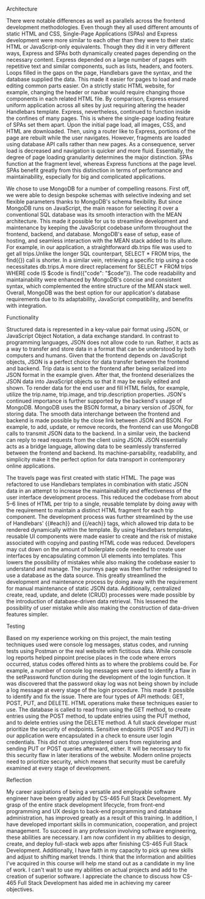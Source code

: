 Architecture

There were notable differences as well as parallels across the frontend development methodologies. Even though they all used different amounts of static HTML and CSS, Single-Page Applications (SPAs) and Express development were more similar to each other than they were to their static HTML or JavaScript-only equivalents. Though they did it in very different ways, Express and SPAs both dynamically created pages depending on the necessary content. Express depended on a large number of pages with repetitive text and similar components, such as lists, headers, and footers. Loops filled in the gaps on the page, Handlebars gave the syntax, and the database supplied the data. This made it easier for pages to load and made editing common parts easier. On a strictly static HTML website, for example, changing the header or navbar would require changing those components in each related HTML file. By comparison, Express ensured uniform application across all sites by just requiring altering the header Handlebars template. Express, nevertheless, continued to function inside the confines of many pages. This is where the single-page loading feature of SPAs set them apart. Upon the initial page load, all images, CSS, and HTML are downloaded. Then, using a router like to Express, portions of the page are rebuilt while the user navigates. However, fragments are loaded using database API calls rather than new pages. As a consequence, server load is decreased and navigation is quicker and more fluid. Essentially, the degree of page loading granularity determines the major distinction. SPAs function at the fragment level, whereas Express functions at the page level. SPAs benefit greatly from this distinction in terms of performance and maintainability, especially for big and complicated applications.

We chose to use MongoDB for a number of compelling reasons. First off, we were able to design bespoke schemas with selective indexing and set flexible parameters thanks to MongoDB's schema flexibility. But since MongoDB runs on JavaScript, the main reason for selecting it over a conventional SQL database was its smooth interaction with the MEAN architecture. This made it possible for us to streamline development and maintenance by keeping the JavaScript codebase uniform throughout the frontend, backend, and database. MongoDB's ease of setup, ease of hosting, and seamless interaction with the MEAN stack added to its allure. For example, in our application, a straightforward db.trips file was used to get all trips.Unlike the longer SQL counterpart, SELECT * FROM trips, the find({}) call is shorter. In a similar vein, retrieving a specific trip using a code necessitates db.trips.A more direct replacement for SELECT * FROM trips WHERE code IS $code is find({"code": "$code"}). The code readability and maintainability were enhanced by MongoDB's concise and consistent syntax, which complemented the entire structure of the MEAN stack well. Overall, MongoDB was the best option for our application's database requirements due to its adaptability, JavaScript compatibility, and benefits with integration.

Functionality

Structured data is represented in a key-value pair format using JSON, or JavaScript Object Notation, a data exchange standard. In contrast to programming languages, JSON does not allow code to run. Rather, it acts as a way to transfer and store data in a format that can be understood by both computers and humans. Given that the frontend depends on JavaScript objects, JSON is a perfect choice for data transfer between the frontend and backend. Trip data is sent to the frontend after being serialized into JSON format in the example given. After that, the frontend deserializes the JSON data into JavaScript objects so that it may be easily edited and shown. To render data for the end user and fill HTML fields, for example, utilize the trip.name, trip.image, and trip.description properties. JSON's continued importance is further supported by the backend's usage of MongoDB. MongoDB uses the BSON format, a binary version of JSON, for storing data. The smooth data interchange between the frontend and backend is made possible by the close link between JSON and BSON. For example, to add, update, or remove records, the frontend can use MongoDB calls to transmit JSON data to the backend. In a similar vein, the backend can reply to read requests from the client using JSON. JSON essentially acts as a bridge language, allowing data to be seamlessly transferred between the frontend and backend. Its machine-parsability, readability, and simplicity make it the perfect option for data transport in contemporary online applications.

The travels page was first created with static HTML. The page was refactored to use Handlebars templates in combination with static JSON data in an attempt to increase the maintainability and effectiveness of the user interface development process. This reduced the codebase from about 5–6 lines of HTML per trip to a single, reusable template by doing away with the requirement to maintain a distinct HTML fragment for each trip component. The development process was further streamlined by the use of Handlebars' {{#each}} and {{/each}} tags, which allowed trip data to be rendered dynamically within the template. By using Handlebars templates, reusable UI components were made easier to create and the risk of mistake associated with copying and pasting HTML code was reduced. Developers may cut down on the amount of boilerplate code needed to create user interfaces by encapsulating common UI elements into templates. This lowers the possibility of mistakes while also making the codebase easier to understand and manage. The journeys page was then further redesigned to use a database as the data source. This greatly streamlined the development and maintenance process by doing away with the requirement for manual maintenance of static JSON data. Additionally, centralized create, read, update, and delete (CRUD) processes were made possible by the introduction of database-driven data retrieval. This lessened the possibility of user mistake while also making the construction of data-driven features simpler.

Testing

Based on my experience working on this project, the main testing techniques used were console log messages, status codes, and running tests using Postman or the real website with fictitious data. While console log reports helped pinpoint precise places in the code where errors occurred, status codes offered hints as to where the problems could be. For example, a number of console log messages were used to identify a flaw in the setPassword function during the development of the login function. It was discovered that the password okay log was not being shown by include a log message at every stage of the login procedure. This made it possible to identify and fix the issue. There are four types of API methods: GET, POST, PUT, and DELETE. HTML operations make these techniques easier to use. The database is called to read from using the GET method, to create entries using the POST method, to update entries using the PUT method, and to delete entries using the DELETE method. A full stack developer must prioritize the security of endpoints. Sensitive endpoints (POST and PUT) in our application were encapsulated in a check to ensure user login credentials. This did not stop unregistered users from registering and sending PUT or POST queries afterward, either. It will be necessary to fix this security flaw in later iterations of the website. Modern online projects need to prioritize security, which means that security must be carefully examined at every stage of development.

Reflection

My career aspirations of being a versatile and employable software engineer have been greatly aided by CS-465 Full Stack Development. My grasp of the entire stack development lifecycle, from front-end programming and UX design to back-end programming and database administration, has improved greatly as a result of this training. In addition, I have developed important skills in communication, cooperation, and project management. To succeed in any profession involving software engineering, these abilities are necessary. I am now confident in my abilities to design, create, and deploy full-stack web apps after finishing CS-465 Full Stack Development. Additionally, I have faith in my capacity to pick up new skills and adjust to shifting market trends. I think that the information and abilities I've acquired in this course will help me stand out as a candidate in my line of work. I can't wait to use my abilities on actual projects and add to the creation of superior software. I appreciate the chance to discuss how CS-465 Full Stack Development has aided me in achieving my career objectives.
